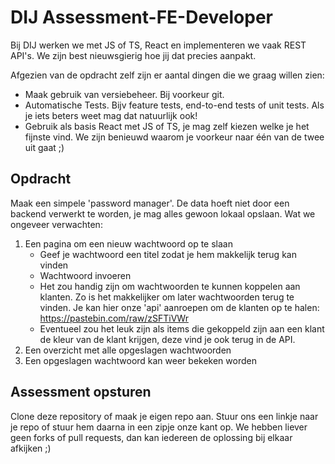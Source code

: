 # DIJ Assessment-FE-Developer

Bij DIJ werken we met JS of TS, React en implementeren we vaak REST API's.
We zijn best nieuwsgierig hoe jij dat precies aanpakt.

Afgezien van de opdracht zelf zijn er aantal dingen die we graag willen zien:
- Maak gebruik van versiebeheer. Bij voorkeur git.
- Automatische Tests. Bijv feature tests, end-to-end tests of unit tests. Als je iets beters weet mag dat natuurlijk ook!
- Gebruik als basis React met JS of TS, je mag zelf kiezen welke je het fijnste vind. We zijn benieuwd waarom je voorkeur naar één van de twee uit gaat ;)

## Opdracht

Maak een simpele 'password manager'. De data hoeft niet door een backend verwerkt te worden, je mag alles gewoon lokaal opslaan.
Wat we ongeveer verwachten:

1. Een pagina om een nieuw wachtwoord op te slaan
    * Geef je wachtwoord een titel zodat je hem makkelijk terug kan vinden
    * Wachtwoord invoeren
    * Het zou handig zijn om wachtwoorden te kunnen koppelen aan klanten. Zo is het makkelijker om later wachtwoorden terug te vinden. Je kan hier onze 'api' aanroepen om de klanten op te halen: https://pastebin.com/raw/zSFTiVWr
    * Eventueel zou het leuk zijn als items die gekoppeld zijn aan een klant de kleur van de klant krijgen, deze vind je ook terug in de API. 
2. Een overzicht met alle opgeslagen wachtwoorden
3. Een opgeslagen wachtwoord kan weer bekeken worden

## Assessment opsturen
Clone deze repository of maak je eigen repo aan. Stuur ons een linkje naar je repo of stuur hem daarna in een zipje onze kant op.
We hebben liever geen forks of pull requests, dan kan iedereen de oplossing bij elkaar afkijken ;)
